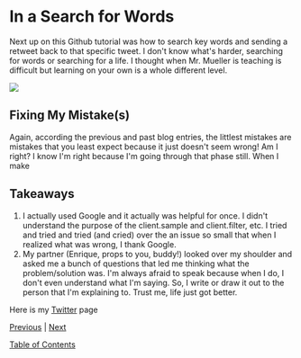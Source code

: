 # In a Search for Words

Next up on this Github tutorial was how to search key words and sending a retweet back to that specific tweet. I don't know what's harder, searching for words or searching for a life. I thought when Mr. Mueller is teaching is difficult but learning on your own is a whole different level. 

<img src="../twitterbot-images/screenshot-05-15-17.png">

## Fixing My Mistake(s)

Again, according the previous and past blog entries, the littlest mistakes are mistakes that you least expect because it just doesn't seem wrong! Am I right? I know I'm right because I'm going through that phase still. When I make 



## Takeaways
1. I actually used Google and it actually was helpful for once. I didn't understand the purpose of the client.sample and client.filter, etc. I tried and tried and tried (and cried) over the an issue so small that when I realized what was wrong, I thank Google. 
2. My partner (Enrique, props to you, buddy!) looked over my shoulder and asked me a bunch of questions that led me thinking what the problem/solution was. I'm always afraid to speak because when I do, I don't even understand what I'm saying. So, I write or draw it out to the person that I'm explaining to. Trust me, life just got better.


Here is my [Twitter](https://twitter.com/jenneyxo_) page

[Previous](entry1-intro.md) | [Next](entry3-new-methods.md)

[Table of Contents](../README.md)